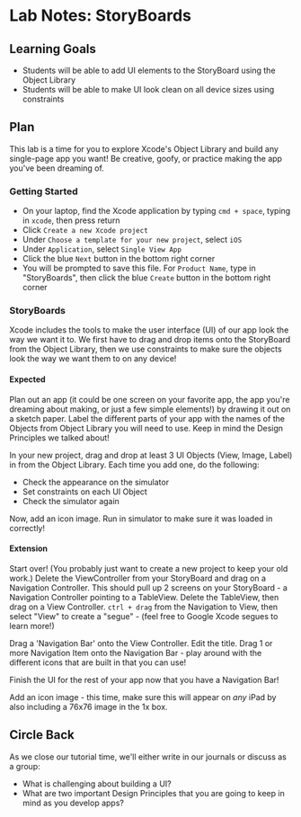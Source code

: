 # Lab Notes: StoryBoards

## Learning Goals

* Students will be able to add UI elements to the StoryBoard using the Object Library
* Students will be able to make UI look clean on all device sizes using constraints


## Plan

This lab is a time for you to explore Xcode's Object Library and build any single-page app you want! Be creative, goofy, or practice making the app you've been dreaming of.


### Getting Started

* On your laptop, find the Xcode application by typing `cmd + space`, typing in `xcode`, then press return
* Click `Create a new Xcode project`
* Under `Choose a template for your new project`, select `iOS`
* Under `Application`, select `Single View App`
* Click the blue `Next` button in the bottom right corner
* You will be prompted to save this file. For `Product Name`, type in "StoryBoards", then click the blue `Create` button in the bottom right corner


### StoryBoards

Xcode includes the tools to make the user interface (UI) of our app look the way we want it to. We first have to drag and drop items onto the StoryBoard from the Object Library, then we use constraints to make sure the objects look the way we want them to on any device!


#### Expected

Plan out an app (it could be one screen on your favorite app, the app you're dreaming about making, or just a few simple elements!) by drawing it out on a sketch paper. Label the different parts of your app with the names of the Objects from Object Library you will need to use. Keep in mind the Design Principles we talked about!

In your new project, drag and drop at least 3 UI Objects (View, Image, Label) in from the Object Library. Each time you add one, do the following:
- Check the appearance on the simulator
- Set constraints on each UI Object
- Check the simulator again

Now, add an icon image. Run in simulator to make sure it was loaded in correctly!

#### Extension

Start over! (You probably just want to create a new project to keep your old work.) Delete the ViewController from your StoryBoard and drag on a Navigation Controller. This should pull up 2 screens on your StoryBoard - a Navigation Controller pointing to a TableView. Delete the TableView, then drag on a View Controller. `ctrl + drag` from the Navigation to View, then select "View" to create a "segue" - (feel free to Google Xcode segues to learn more!)

Drag a 'Navigation Bar' onto the View Controller. Edit the title. Drag 1 or more Navigation Item onto the Navigation Bar - play around with the different icons that are built in that you can use!

Finish the UI for the rest of your app now that you have a Navigation Bar!

Add an icon image - this time, make sure this will appear on _any_ iPad by also including a 76x76 image in the 1x box.

## Circle Back

As we close our tutorial time, we'll either write in our journals or discuss as a group:

- What is challenging about building a UI?
- What are two important Design Principles that you are going to keep in mind as you develop apps?

